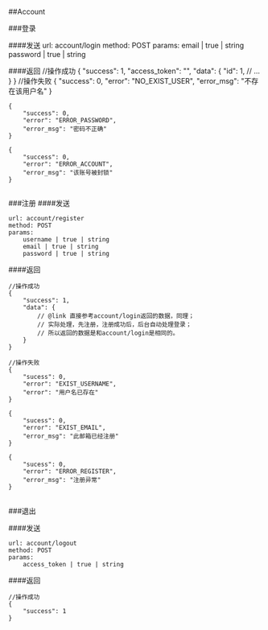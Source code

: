 ##Account

###登录

####发送
	url: account/login
	method: POST
	params:
		email | true | string
		password | true | string
		
####返回
	//操作成功
	{
		"success": 1,
		"access_token": "",
		"data": {
			"id": 1,
			// ...
		}
	}
	//操作失败
	{
		"success": 0,
		"error": "NO_EXIST_USER",
		"error_msg": "不存在该用户名"
	}

	{
		"success": 0,
		"error": "ERROR_PASSWORD",
		"error_msg": "密码不正确"
	}

	{
		"success": 0,
		"error": "ERROR_ACCOUNT",
		"error_msg": "该账号被封锁"
	}
##

###注册
####发送

	url: account/register
	method: POST
	params:
		username | true | string
		email | true | string
		password | true | string

####返回
	
	//操作成功
	{
		"success": 1,
		"data": {
			// @link 直接参考account/login返回的数据，同理；
			// 实际处理，先注册，注册成功后，后台自动处理登录；
			// 所以返回的数据是和account/login是相同的。
		}
	}

	//操作失败
	{
		"sucess": 0,
		"error": "EXIST_USERNAME",
		"error": "用户名已存在"
	}

	{
		"sucess": 0,
		"error": "EXIST_EMAIL",
		"error_msg": "此邮箱已经注册"
	}

	{
		"sucess": 0,
		"error": "ERROR_REGISTER",
		"error_msg": "注册异常"
	}
##

###退出

####发送

	url: account/logout
	method: POST
	params:
		access_token | true | string

####返回

	//操作成功
	{
		"success": 1
	}
